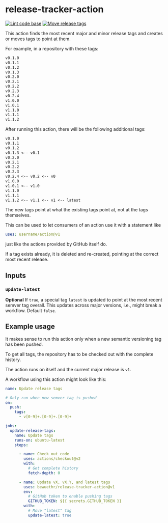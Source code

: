 # release-tracker-action

[![Lint code base][lintflow]][lintbadge]
[![Move release tags][moveflow]][movebadge]

[lintflow]:  <https://github.com/bewuethr/release-tracker-action/actions/workflows/lint.yml>
[lintbadge]: <https://github.com/bewuethr/release-tracker-action/actions/workflows/lint.yml/badge.svg>
[moveflow]:  <https://github.com/bewuethr/release-tracker-action/actions/workflows/releasetracker.yml>
[movebadge]: <https://github.com/bewuethr/release-tracker-action/actions/workflows/releasetracker.yml/badge.svg>

This action finds the most recent major and minor release tags and creates
or moves tags to point at them.

For example, in a repository with these tags:

```txt
v0.1.0
v0.1.1
v0.1.2
v0.1.3
v0.2.0
v0.2.1
v0.2.2
v0.2.3
v0.2.4
v1.0.0
v1.0.1
v1.1.0
v1.1.1
v1.1.2
```

After running this action, there will be the following additional tags:

```txt
v0.1.0
v0.1.1
v0.1.2
v0.1.3 <-- v0.1
v0.2.0
v0.2.1
v0.2.2
v0.2.3
v0.2.4 <-- v0.2 <-- v0
v1.0.0
v1.0.1 <-- v1.0
v1.1.0
v1.1.1
v1.1.2 <-- v1.1 <-- v1 <-- latest
```

The new tags point at what the existing tags point at, not at the tags
themselves.

This can be used to let consumers of an action use it with a statement like

```yaml
uses: username/action@v1
```

just like the actions provided by GitHub itself do.

If a tag exists already, it is deleted and re-created, pointing at the
correct most recent release.

## Inputs

### `update-latest`

**Optional** If `true`, a special tag `latest` is updated to point at the most
recent semver tag overall. This updates across major versions, i.e., might
break a workflow. Default `false`.

## Example usage

It makes sense to run this action only when a new semantic versioning tag
has been pushed.

To get all tags, the repository has to be checked out with the complete
history.

The action runs on itself and the current major release is `v1`.

A workflow using this action might look like this:

```yaml
name: Update release tags

# Only run when new semver tag is pushed
on:
  push:
    tags:
      - v[0-9]+.[0-9]+.[0-9]+

jobs:
  update-release-tags:
    name: Update tags
    runs-on: ubuntu-latest
    steps:

      - name: Check out code
        uses: actions/checkout@v2
        with:
          # Get complete history
          fetch-depth: 0

      - name: Update vX, vX.Y, and latest tags
        uses: bewuethr/release-tracker-action@v1
        env:
          # GitHub token to enable pushing tags
          GITHUB_TOKEN: ${{ secrets.GITHUB_TOKEN }}
        with:
          # Move "latest" tag
          update-latest: true
```
